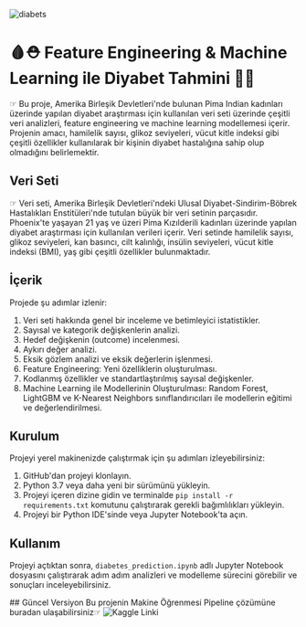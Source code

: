 ![diabets](https://github.com/melisacevik/Diabets-Feature-Engineering/assets/113050206/22b298ae-ad7d-484c-bdca-75f23b6ea8e8)

# 🩸⛑️ Feature Engineering & Machine Learning ile Diyabet Tahmini 💉🏥

☞ Bu proje, Amerika Birleşik Devletleri'nde bulunan Pima Indian kadınları üzerinde yapılan diyabet araştırması için kullanılan veri seti üzerinde çeşitli veri analizleri, feature engineering ve machine learning modellemesi içerir. Projenin amacı, hamilelik sayısı, glikoz seviyeleri, vücut kitle indeksi gibi çeşitli özellikler kullanılarak bir kişinin diyabet hastalığına sahip olup olmadığını belirlemektir.

## Veri Seti

☞ Veri seti, Amerika Birleşik Devletleri'ndeki Ulusal Diyabet-Sindirim-Böbrek Hastalıkları Enstitüleri'nde tutulan büyük bir veri setinin parçasıdır. Phoenix'te yaşayan 21 yaş ve üzeri Pima Kızılderili kadınları üzerinde yapılan diyabet araştırması için kullanılan verileri içerir. Veri setinde hamilelik sayısı, glikoz seviyeleri, kan basıncı, cilt kalınlığı, insülin seviyeleri, vücut kitle indeksi (BMI), yaş gibi çeşitli özellikler bulunmaktadır.

## İçerik

Projede şu adımlar izlenir:

1. Veri seti hakkında genel bir inceleme ve betimleyici istatistikler.
2. Sayısal ve kategorik değişkenlerin analizi.
3. Hedef değişkenin (outcome) incelenmesi.
4. Aykırı değer analizi.
5. Eksik gözlem analizi ve eksik değerlerin işlenmesi.
6. Feature Engineering: Yeni özelliklerin oluşturulması.
7. Kodlanmış özellikler ve standartlaştırılmış sayısal değişkenler.
8. Machine Learning ile Modellerinin Oluşturulması: Random Forest, LightGBM ve K-Nearest Neighbors sınıflandırıcıları ile modellerin eğitimi ve değerlendirilmesi.

## Kurulum

Projeyi yerel makinenizde çalıştırmak için şu adımları izleyebilirsiniz:

1. GitHub'dan projeyi klonlayın.
2. Python 3.7 veya daha yeni bir sürümünü yükleyin.
3. Projeyi içeren dizine gidin ve terminalde `pip install -r requirements.txt` komutunu çalıştırarak gerekli bağımlılıkları yükleyin.
4. Projeyi bir Python IDE'sinde veya Jupyter Notebook'ta açın.

## Kullanım

Projeyi açtıktan sonra, `diabetes_prediction.ipynb` adlı Jupyter Notebook dosyasını çalıştırarak adım adım analizleri ve modelleme sürecini görebilir ve sonuçları inceleyebilirsiniz.

## Güncel Versiyon
Bu projenin Makine Öğrenmesi Pipeline çözümüne buradan ulaşabilirsiniz☞ ![Kaggle Linki](https://www.kaggle.com/code/melisacevik/machine-learning-pipeline1)


